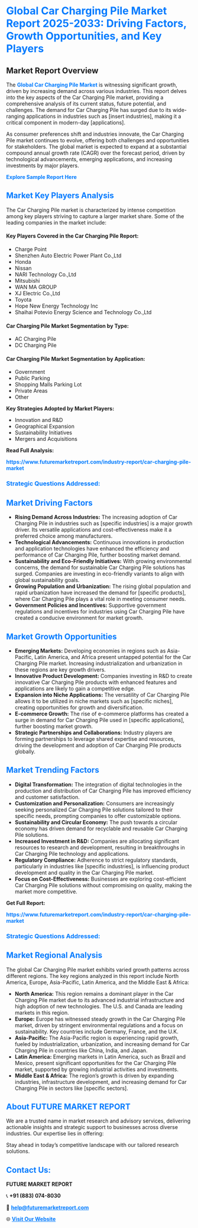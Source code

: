 <h1 style="color: #007BFF;">Global Car Charging Pile Market Report 2025-2033: Driving Factors, Growth Opportunities, and Key Players</h1>

<section id="overview">
<h2>Market Report Overview</h2>
<p>The <a href="https://www.futuremarketreport.com/industry-report/car-charging-pile-market" style="color: #007BFF; text-decoration: none;"><strong>Global Car Charging Pile Market</strong></a> is witnessing significant growth, driven by increasing demand across various industries. This report delves into the key aspects of the Car Charging Pile market, providing a comprehensive analysis of its current status, future potential, and challenges. The demand for Car Charging Pile has surged due to its wide-ranging applications in industries such as [insert industries], making it a critical component in modern-day [applications].</p>
<p>As consumer preferences shift and industries innovate, the Car Charging Pile market continues to evolve, offering both challenges and opportunities for stakeholders. The global market is expected to expand at a substantial compound annual growth rate (CAGR) over the forecast period, driven by technological advancements, emerging applications, and increasing investments by major players.</p>
</section>

<section id="overview">
<p><a href="https://www.futuremarketreport.com/request-sample/reportId=115640" style="color: #007BFF; text-decoration: none;"><strong>Explore Sample Report Here</strong></a></p>
</section>

<section id="key-players">
<h2 style="color: #007BFF;">Market Key Players Analysis</h2>
<p>The Car Charging Pile market is characterized by intense competition among key players striving to capture a larger market share. Some of the leading companies in the market include:</p>
<h4>Key Players Covered in the Car Charging Pile Report:</h4>
<ul><li>Charge Point</li><li>Shenzhen Auto Electric Power Plant Co.,Ltd</li><li>Honda</li><li>Nissan</li><li>NARI Technology Co.,Ltd</li><li>Mitsubishi</li><li>WAN MA GROUP</li><li>XJ Electric Co.,Ltd</li><li>Toyota</li><li>Hope New Energy Technology Inc</li><li>Shaihai Potevio Energy Science and Technology Co.,Ltd</li></ul>
<h4>Car Charging Pile Market Segmentation by Type:</h4>
<ul><li>AC Charging Pile</li><li>DC Charging Pile</li></ul>

<h4>Car Charging Pile Market Segmentation by Application:</h4>
<ul><li>Government</li><li>Public Parking</li><li>Shopping Malls Parking Lot</li><li>Private Areas</li><li>Other</li></ul>
<p><strong>Key Strategies Adopted by Market Players:</strong></p>
<ul>
<li>Innovation and R&D</li>
<li>Geographical Expansion</li>
<li>Sustainability Initiatives</li>
<li>Mergers and Acquisitions</li>
</ul>
</section>

<section>
<p><strong>Read Full Analysis: </strong></p><a href="https://www.futuremarketreport.com/industry-report/car-charging-pile-market" style="color: #007BFF; text-decoration: none;"><strong>https://www.futuremarketreport.com/industry-report/car-charging-pile-market</strong></a>
<h3 style="color: #007BFF;">Strategic Questions Addressed:</h3>
</section>

<section id="driving-factors">
<h2 style="color: #007BFF;">Market Driving Factors</h2>
<ul>
<li><strong>Rising Demand Across Industries:</strong> The increasing adoption of Car Charging Pile in industries such as [specific industries] is a major growth driver. Its versatile applications and cost-effectiveness make it a preferred choice among manufacturers.</li>
<li><strong>Technological Advancements:</strong> Continuous innovations in production and application technologies have enhanced the efficiency and performance of Car Charging Pile, further boosting market demand.</li>
<li><strong>Sustainability and Eco-Friendly Initiatives:</strong> With growing environmental concerns, the demand for sustainable Car Charging Pile solutions has surged. Companies are investing in eco-friendly variants to align with global sustainability goals.</li>
<li><strong>Growing Population and Urbanization:</strong> The rising global population and rapid urbanization have increased the demand for [specific products], where Car Charging Pile plays a vital role in meeting consumer needs.</li>
<li><strong>Government Policies and Incentives:</strong> Supportive government regulations and incentives for industries using Car Charging Pile have created a conducive environment for market growth.</li>
</ul>
</section>

<section id="growth-opportunities">
<h2 style="color: #007BFF;">Market Growth Opportunities</h2>
<ul>
<li><strong>Emerging Markets:</strong> Developing economies in regions such as Asia-Pacific, Latin America, and Africa present untapped potential for the Car Charging Pile market. Increasing industrialization and urbanization in these regions are key growth drivers.</li>
<li><strong>Innovative Product Development:</strong> Companies investing in R&D to create innovative Car Charging Pile products with enhanced features and applications are likely to gain a competitive edge.</li>
<li><strong>Expansion into Niche Applications:</strong> The versatility of Car Charging Pile allows it to be utilized in niche markets such as [specific niches], creating opportunities for growth and diversification.</li>
<li><strong>E-commerce Growth:</strong> The rise of e-commerce platforms has created a surge in demand for Car Charging Pile used in [specific applications], further boosting market growth.</li>
<li><strong>Strategic Partnerships and Collaborations:</strong> Industry players are forming partnerships to leverage shared expertise and resources, driving the development and adoption of Car Charging Pile products globally.</li>
</ul>
</section>

<section id="trending-factors">
<h2 style="color: #007BFF;">Market Trending Factors</h2>
<ul>
<li><strong>Digital Transformation:</strong> The integration of digital technologies in the production and distribution of Car Charging Pile has improved efficiency and customer satisfaction.</li>
<li><strong>Customization and Personalization:</strong> Consumers are increasingly seeking personalized Car Charging Pile solutions tailored to their specific needs, prompting companies to offer customizable options.</li>
<li><strong>Sustainability and Circular Economy:</strong> The push towards a circular economy has driven demand for recyclable and reusable Car Charging Pile solutions.</li>
<li><strong>Increased Investment in R&D:</strong> Companies are allocating significant resources to research and development, resulting in breakthroughs in Car Charging Pile technology and applications.</li>
<li><strong>Regulatory Compliance:</strong> Adherence to strict regulatory standards, particularly in industries like [specific industries], is influencing product development and quality in the Car Charging Pile market.</li>
<li><strong>Focus on Cost-Effectiveness:</strong> Businesses are exploring cost-efficient Car Charging Pile solutions without compromising on quality, making the market more competitive.</li>
</ul>
</section>

<section>
<p><strong>Get Full Report: </strong></p><a href="https://www.futuremarketreport.com/industry-report/car-charging-pile-market" style="color: #007BFF; text-decoration: none;"><strong>https://www.futuremarketreport.com/industry-report/car-charging-pile-market</strong></a>
<h3 style="color: #007BFF;">Strategic Questions Addressed:</h3>
</section>


<section id="regional-analysis">
<h2 style="color: #007BFF;">Market Regional Analysis</h2>
<p>The global Car Charging Pile market exhibits varied growth patterns across different regions. The key regions analyzed in this report include North America, Europe, Asia-Pacific, Latin America, and the Middle East & Africa:</p>
<ul>
<li><strong>North America:</strong> This region remains a dominant player in the Car Charging Pile market due to its advanced industrial infrastructure and high adoption of new technologies. The U.S. and Canada are leading markets in this region.</li>
<li><strong>Europe:</strong> Europe has witnessed steady growth in the Car Charging Pile market, driven by stringent environmental regulations and a focus on sustainability. Key countries include Germany, France, and the U.K.</li>
<li><strong>Asia-Pacific:</strong> The Asia-Pacific region is experiencing rapid growth, fueled by industrialization, urbanization, and increasing demand for Car Charging Pile in countries like China, India, and Japan.</li>
<li><strong>Latin America:</strong> Emerging markets in Latin America, such as Brazil and Mexico, present significant opportunities for the Car Charging Pile market, supported by growing industrial activities and investments.</li>
<li><strong>Middle East & Africa:</strong> The region’s growth is driven by expanding industries, infrastructure development, and increasing demand for Car Charging Pile in sectors like [specific sectors].</li>
</ul>
</section>

<footer>
<h2 style="color: #007BFF;">About FUTURE MARKET REPORT</h2>
<p>We are a trusted name in market research and advisory services, delivering actionable insights and strategic support to businesses across diverse industries. Our expertise lies in offering:</p>

<p>Stay ahead in today’s competitive landscape with our tailored research solutions.</p>

<h2 style="color: #007BFF;">Contact Us:</h2>
<p><strong>FUTURE MARKET REPORT</strong></p>
<p>📞 <strong>+91 (883) 074-8030</strong></p>
<p>📧 <strong><a href="mailto:help@futuremarketreport.com" style="color: #007BFF;">help@futuremarketreport.com</a></strong></p>
<p>🌐 <strong><a href="https://www.futuremarketreport.com/" style="color: #007BFF;">Visit Our Website</a></strong></p>
</footer>